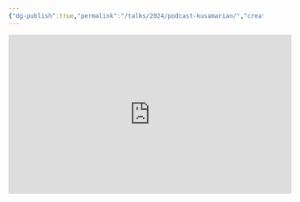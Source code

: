 ```yaml
---
{"dg-publish":true,"permalink":"/talks/2024/podcast-kusamarian/","created":"2025-01-05T20:11:02.000+00:00","updated":"2025-01-11T15:56:39.817+00:00"}
---
```



<iframe width="560" height="315" src="https://www.youtube.com/embed/UV7zwbLRJHg?si=UvQK5l0TwZHrBL03" title="YouTube video player" frameborder="0" allow="accelerometer; autoplay; clipboard-write; encrypted-media; gyroscope; picture-in-picture; web-share" referrerpolicy="strict-origin-when-cross-origin" allowfullscreen></iframe>

